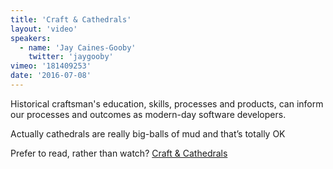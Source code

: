 ```yaml
---
title: 'Craft & Cathedrals'
layout: 'video'
speakers:
  - name: 'Jay Caines-Gooby'
    twitter: 'jaygooby'
vimeo: '181409253'
date: '2016-07-08'
---
```


Historical craftsman's education, skills, processes and products, can inform our processes and outcomes as modern-day software developers.

Actually cathedrals are really big-balls of mud and that’s totally OK

Prefer to read, rather than watch? [Craft & Cathedrals](https://medium.com/@jaygooby/craft-and-cathedrals-e97460216e29#.t178yk48m)
